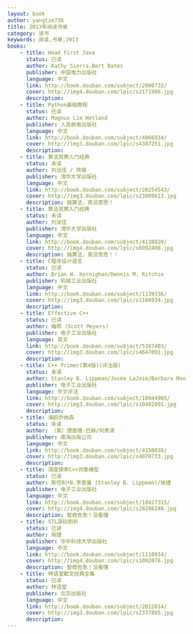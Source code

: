 ```yaml
---
layout: book
author: yangtze736
title: 2013年阅读书单
category: 读书
keywords: 阅读,书单,2013
books: 
    - title: Head First Java
      status: 已读
      author: Kathy Sierra,Bert Bates
      publisher: 中国电力出版社
      language: 中文
      link: http://book.douban.com/subject/2000732/
      cover: http://img4.douban.com/lpic/s2171906.jpg
      description: 
    - title: Python基础教程
      status: 已读
      author: Magnus Lie Hetland 
      publisher: 人民邮电出版社
      language: 中文
      link: http://book.douban.com/subject/4866934/
      cover: http://img3.douban.com/lpic/s4387251.jpg
      description: 
    - title: 算法竞赛入门经典
      status: 未读
      author: 刘汝佳 / 陈锋 
      publisher: 清华大学出版社
      language: 中文
      link: http://book.douban.com/subject/20254543/
      cover: http://img3.douban.com/lpic/s23009613.jpg
      description: 搞算法，真没意思！
    - title: 算法竞赛入门经典
      status: 未读
      author: 刘汝佳 
      publisher: 清华大学出版社
      language: 中文
      link: http://book.douban.com/subject/4138920/
      cover: http://img4.douban.com/lpic/s6092408.jpg
      description: 搞算法，真没意思！！
    - title: C程序设计语言
      status: 已读
      author: Brian W. Kernighan/Dennis M. Ritchie
      publisher: 机械工业出版社
      language: 中文
      link: http://book.douban.com/subject/1139336/
      cover: http://img3.douban.com/lpic/s1106934.jpg
      description: 
    - title: Effective C++
      status: 已读
      author: 梅耶 (Scott Meyers)
      publisher: 电子工业出版社
      language: 英文
      link: http://book.douban.com/subject/5387403/
      cover: http://img3.douban.com/lpic/s4647091.jpg
      description: 
    - title: C++ Primer(第4版)(评注版)
      status: 未读
      author: Stanley B. Lippman/Josée LaJoie/Barbara Moo
      publisher: 电子工业出版社
      language: 中文评注
      link: http://book.douban.com/subject/10944985/
      cover: http://img3.douban.com/lpic/s10482091.jpg
      description: 
    - title: 海鸥乔纳森
      status: 未读
      author: （美）理查德·巴赫/何贵清
      publisher: 南海出版公司
      language: 中文
      link: http://book.douban.com/subject/4150038/
      cover: http://img3.douban.com/lpic/s4070733.jpg
      description: 
    - title: 深度探索C++对象模型
      status: 已读
      author: 斯坦利•B.李普曼 (Stanley B. Lippman)/侯捷 
      publisher: 电子工业出版社
      language: 中文
      link: http://book.douban.com/subject/10427315/
      cover: http://img4.douban.com/lpic/s28286248.jpg
      description: 智商告急！没看懂
    - title: STL源码剖析
      status: 已读
      author: 侯捷
      publisher: 华中科技大学出版社
      language: 中文
      link: http://book.douban.com/subject/1110934/
      cover: http://img4.douban.com/lpic/s1092076.jpg
      description: 智商告急！没看懂
    - title: 林语堂散文经典全集
      status: 已读
      author: 林语堂
      publisher: 北京出版社
      language: 中文
      link: http://book.douban.com/subject/2012814/
      cover: http://img3.douban.com/lpic/s2337885.jpg
      description: 
---
```

